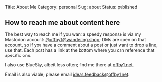 Title: About Me
Category: personal
Slug: about
Status: published

## How to reach me about content here

The best way to reach me if you want a speedy response is via my Mastodon account: <span class="fa-brands fa-mastodon"></span>[@offby1@wandering.shop](https://wandering.shop/@offby1); DMs are open on that account, so if you have a comment about a post or just want to drop a line, use that. Each post has a link at the bottom where you can reference that specific one.

I also use BlueSky, albeit less often; find me there at <span class="fa-brands fa-bluesky"></span><a href="https://bsky.app/profile/offby1.net">offby1.net</a>. 

Email is also viable; please email <span class="fa fa-envelope"></span><a href="mailto:ideas.feedback@offby1.net?subject=A comment about a post" class="sc-email">ideas.feedback@offby1.net</a>. 
